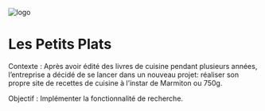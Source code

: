 ![logo](https://user-images.githubusercontent.com/76209231/145811641-6ee4c34b-b130-4c14-a0e3-692d46faed24.png)

# Les Petits Plats

Contexte :
Après avoir édité des livres de cuisine pendant plusieurs années, l’entreprise a décidé de se lancer dans un nouveau projet: réaliser son propre site de recettes de cuisine à l’instar de Marmiton ou 750g.  

Objectif : Implémenter la fonctionnalité de recherche.

